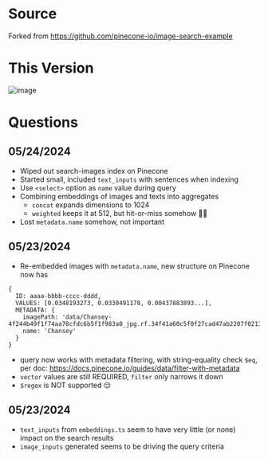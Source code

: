 # Source

Forked from https://github.com/pinecone-io/image-search-example

# This Version

![image](https://github.com/chunich/pinecone-image-search/assets/80179854/004f7ecd-43a7-4abb-b93d-c7b6eff99202)


# Questions

## 05/24/2024

- Wiped out search-images index on Pinecone
- Started small, included `text_inputs` with sentences when indexing
- Use `<select>` option as `name` value during query
- Combining embeddings of images and texts into aggregates
  - `concat` expands dimensions to 1024
  - `weighted` keeps it at 512, but hit-or-miss somehow 🤷‍♂️
- Lost `metadata.name` somehow, not important

## 05/23/2024

- Re-embedded images with `metadata.name`, new structure on Pinecone now has

```
{
  ID: aaaa-bbbb-cccc-dddd,
  VALUES: [0.0348193273, 0.0330491178, 0.00437883893...],
  METADATA: {
    imagePath: 'data/Chansey-4f244b49f1f74aa78cfdc6b5f1f983a0_jpg.rf.34f41a60c5f0f27cad47ab2207f02132.jpg`,
    name: 'Chansey'
  }
}
```

- query now works with metadata filtering, with string-equality check `$eq`, per doc: https://docs.pinecone.io/guides/data/filter-with-metadata
- `vector` values are still REQUIRED, `filter` only narrows it down
- `$regex` is NOT supported 😔

## 05/23/2024

- `text_inputs` from `embeddings.ts` seem to have very little (or none) impact on the search results
- `image_inputs` generated seems to be driving the query criteria
